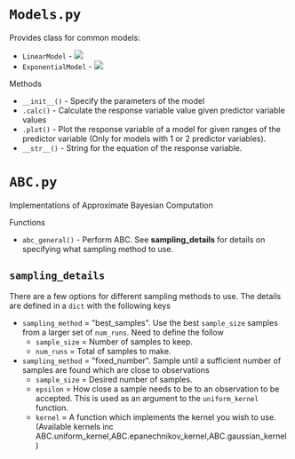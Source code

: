 # `Models.py`
Provides class for common models:
 - `LinearModel` - <img src="https://latex.codecogs.com/gif.latex?y=\beta_0+\sum\beta_ix_i" />
 - `ExponentialModel` - <img src="https://latex.codecogs.com/gif.latex?y=\beta_0\exp(\beta_1x)" />

Methods
 - `__init__()` - Specify the parameters of the model
 - `.calc()` - Calculate the response variable value given predictor variable values
 - `.plot()` - Plot the response variable of a model for given ranges of the predictor variable (Only for models with 1 or 2 predictor variables).
 - `__str__()` - String for the equation of the response variable.

# `ABC.py`
Implementations of Approximate Bayesian Computation

Functions
- `abc_general()` - Perform ABC. See **sampling_details** for details on specifying what sampling method to use.

## `sampling_details`
There are a few options for different sampling methods to use. The details are defined in a `dict` with the following keys
 - `sampling_method` = "best_samples". Use the best `sample_size` samples from a larger set of `num_runs`. Need to define the follow
   - `sample_size` = Number of samples to keep.
   - `num_runs` = Total of samples to make.
 - `sampling_method` = "fixed_number". Sample until a sufficient number of samples are found which are close to observations
   - `sample_size` = Desired number of samples.
   - `epsilon` = How close a sample needs to be to an observation to be accepted. This is used as an argument to the `uniform_kernel` function.
   - `kernel` = A function which implements the kernel you wish to use. (Available kernels inc ABC.uniform_kernel,ABC.epanechnikov_kernel,ABC.gaussian_kernel)
